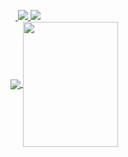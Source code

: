 
&nbsp;&nbsp;<a href="https://www.linkedin.com/in/esin-adsoy/">
              <img src="https://img.shields.io/badge/LinkedIn-0077B5?style=for-the-badge&logo=linkedin&logoColor=white" >
            </a>
<a href="mailto:esin.adsoy@gmail.com">
  <img src="https://img.shields.io/badge/Gmail-D14836?style=for-the-badge&logo=gmail&logoColor=white">
</a>
\
<a href="https://github.com/eadsoy/github-readme-stats">
  <img align="center" height= %70 src="https://github-readme-stats.vercel.app/api/top-langs/?username=eadsoy&layout=compact&show_icons=true&theme=react&count_private=true&card_width= 250"/>
</a>
<a href="https://github.com/anuraghazra/convoychat">
  <img align="center" width= 55% height= 200px src="https://github-readme-stats.vercel.app/api?username=eadsoy&show_icons=true&theme=react&count_private=true&hide=stars,issues,contribs" />
</a>

